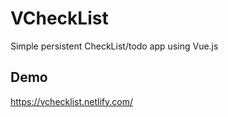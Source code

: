 # VCheckList
Simple persistent CheckList/todo app using Vue.js

## Demo
https://vchecklist.netlify.com/